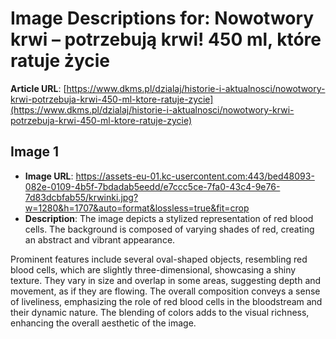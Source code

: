 # Image Descriptions for: Nowotwory krwi – potrzebują krwi!  450 ml, które ratuje życie

**Article URL**: [https://www.dkms.pl/dzialaj/historie-i-aktualnosci/nowotwory-krwi-potrzebuja-krwi-450-ml-ktore-ratuje-zycie](https://www.dkms.pl/dzialaj/historie-i-aktualnosci/nowotwory-krwi-potrzebuja-krwi-450-ml-ktore-ratuje-zycie)

## Image 1
- **Image URL**: https://assets-eu-01.kc-usercontent.com:443/bed48093-082e-0109-4b5f-7bdadab5eedd/e7ccc5ce-7fa0-43c4-9e76-7d83dcbfab55/krwinki.jpg?w=1280&h=1707&auto=format&lossless=true&fit=crop
- **Description**: The image depicts a stylized representation of red blood cells. The background is composed of varying shades of red, creating an abstract and vibrant appearance. 

Prominent features include several oval-shaped objects, resembling red blood cells, which are slightly three-dimensional, showcasing a shiny texture. They vary in size and overlap in some areas, suggesting depth and movement, as if they are flowing. The overall composition conveys a sense of liveliness, emphasizing the role of red blood cells in the bloodstream and their dynamic nature. The blending of colors adds to the visual richness, enhancing the overall aesthetic of the image.

